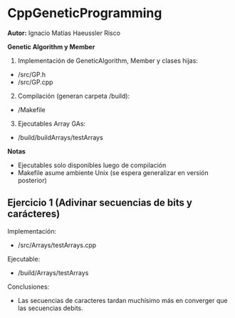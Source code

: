 # CppGeneticProgramming

<b>Autor:</b> Ignacio Matías Haeussler Risco

<b>Genetic Algorithm y Member</b>

1. Implementación de GeneticAlgorithm, Member y clases hijas:
  - /src/GP.h
  - /src/GP.cpp

2. Compilación (generan carpeta /build):
  - /Makefile

3. Ejecutables Array GAs:
  - /build/buildArrays/testArrays

  
<b>Notas</b>

<!---  - C++ OpenCV 3.4 es utilizado para realizar gráficos.
  - Ejecutables de testeo entregan output si hubo algún error. --->
  - Ejecutables solo disponibles luego de compilación
  - Makefile asume ambiente Unix (se espera generalizar en versión posterior)

## Ejercicio 1 (Adivinar secuencias de bits y carácteres)

Implementación: 
  - /src/Arrays/testArrays.cpp

Ejecutable:
  - /build/Arrays/testArrays

Conclusiones:
  - Las secuencias de caracteres tardan muchísimo más en converger que las secuencias debits.

